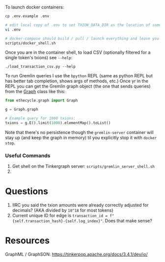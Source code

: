 To launch docker containers:

```bash
cp .env.example .env

# edit local copy of .env to set TXION_DATA_DIR as the location of some txion CSVs
vi .env

# docker-compose should build / pull / launch everything and leave you in a bash shell
scripts/docker_shell.sh
```

Once you are in the container shell, to load CSV (optionally filtered for a single token's txions) see `--help`:

```
./load_transaction_csv.py --help
```

To run Gremlin queries I use the `bpython` REPL (same as python REPL but has better tab completion, shows args of methods, etc.) Once yr in the REPL you can get the Gremlin graph object (the one that sends queries) from the [Graph](ethecycle/graph.py) class like this:

```python
from ethecycle.graph import Graph

g = Graph.graph

# Example query for 1000 txions:
txions = g.E().limit(1000).elementMap().toList()
```

Note that there's no persistence though the `gremlin-server` container will stay up (and keep the graph in memory) til you explicitly stop it with `docker stop`.

### Useful Commands
1. Get shell on the Tinkergraph server: `scripts/gremlin_server_shell.sh`
1.

# Questions
1. IIRC you said the txion amounts were already correctly adjusted for decimals?  (AKA divided by `10^18` for most tokens)
1. Current unique ID for edge is `transaction_id = f"{self.transaction_hash}-{self.log_index}"`. Does that make sense?

# Resources
GraphML / GraphSON: https://tinkerpop.apache.org/docs/3.4.1/dev/io/
